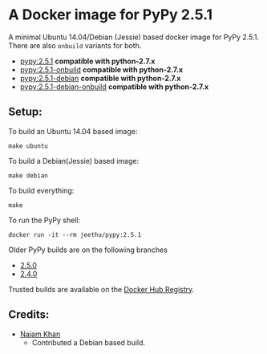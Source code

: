 A Docker image for PyPy 2.5.1
=============================

A minimal Ubuntu 14.04/Debian (Jessie) based docker image for PyPy 2.5.1. There are also `onbuild` variants for both.

- [pypy:2.5.1](https://github.com/jeethu/docker-pypy/blob/master/ubuntu/Dockerfile) __compatible with python-2.7.x__
- [pypy:2.5.1-onbuild](https://github.com/jeethu/docker-pypy/blob/master/ubuntu/onbuild/Dockerfile) __compatible with python-2.7.x__
- [pypy:2.5.1-debian](https://github.com/jeethu/docker-pypy/blob/master/debian/Dockerfile) __compatible with python-2.7.x__
- [pypy:2.5.1-debian-onbuild](https://github.com/jeethu/docker-pypy/blob/master/debian/onbuild/Dockerfile) __compatible with python-2.7.x__

Setup:
---

To build an Ubuntu 14.04 based image:
```
make ubuntu
```

To build a Debian(Jessie) based image:

```
make debian

```

To build everything:

```
make
```

To run the PyPy shell:

```
docker run -it --rm jeethu/pypy:2.5.1
```

Older PyPy builds are on the following branches

* [2.5.0](https://github.com/jeethu/docker-pypy/tree/2.5.0)
* [2.4.0](https://github.com/jeethu/docker-pypy/tree/2.4.0)

Trusted builds are available on the [Docker Hub Registry](https://registry.hub.docker.com/u/jeethu/pypy/).

Credits:
---

* [Najam Khan](https://github.com/najamkhn)
	* Contributed a Debian based build.
